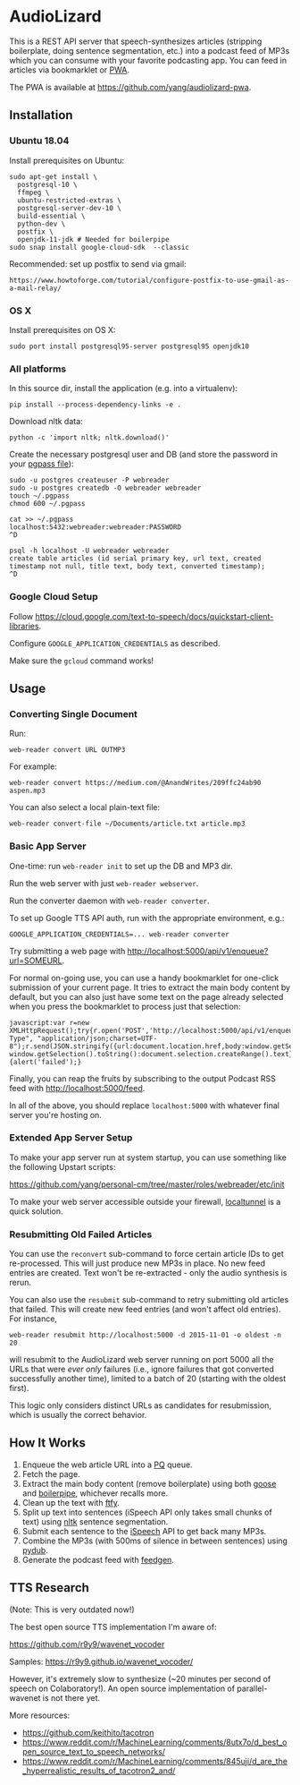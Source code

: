 <!-- @format -->

# AudioLizard

This is a REST API server that speech-synthesizes articles (stripping boilerplate, doing sentence segmentation, etc.) into a podcast feed of MP3s which you can consume with your favorite podcasting app. You can feed in articles via bookmarklet or [PWA].

The PWA is available at <https://github.com/yang/audiolizard-pwa>.

## Installation

### Ubuntu 18.04

Install prerequisites on Ubuntu:

    sudo apt-get install \
      postgresql-10 \
      ffmpeg \
      ubuntu-restricted-extras \
      postgresql-server-dev-10 \
      build-essential \
      python-dev \
      postfix \
      openjdk-11-jdk # Needed for boilerpipe
    sudo snap install google-cloud-sdk  --classic

Recommended: set up postfix to send via gmail:

    https://www.howtoforge.com/tutorial/configure-postfix-to-use-gmail-as-a-mail-relay/

### OS X

Install prerequisites on OS X:

    sudo port install postgresql95-server postgresql95 openjdk10

### All platforms

In this source dir, install the application (e.g. into a virtualenv):

    pip install --process-dependency-links -e .

Download nltk data:

    python -c 'import nltk; nltk.download()'

Create the necessary postgresql user and DB (and store the password in your [pgpass file]):

    sudo -u postgres createuser -P webreader
    sudo -u postgres createdb -O webreader webreader
    touch ~/.pgpass
    chmod 600 ~/.pgpass

    cat >> ~/.pgpass
    localhost:5432:webreader:webreader:PASSWORD
    ^D

    psql -h localhost -U webreader webreader
    create table articles (id serial primary key, url text, created timestamp not null, title text, body text, converted timestamp);
    ^D

### Google Cloud Setup

Follow https://cloud.google.com/text-to-speech/docs/quickstart-client-libraries.

Configure `GOOGLE_APPLICATION_CREDENTIALS` as described.

Make sure the `gcloud` command works!

## Usage

### Converting Single Document

Run:

    web-reader convert URL OUTMP3

For example:

    web-reader convert https://medium.com/@AnandWrites/209ffc24ab90 aspen.mp3

You can also select a local plain-text file:

    web-reader convert-file ~/Documents/article.txt article.mp3

### Basic App Server

One-time: run `web-reader init` to set up the DB and MP3 dir.

Run the web server with just `web-reader webserver`.

Run the converter daemon with `web-reader converter`.

To set up Google TTS API auth, run with the appropriate environment, e.g.:

    GOOGLE_APPLICATION_CREDENTIALS=... web-reader converter

Try submitting a web page with <http://localhost:5000/api/v1/enqueue?url=SOMEURL>.

For normal on-going use, you can use a handy bookmarklet for one-click submission of your current page. It tries to extract the main body content by default, but you can also just have some text on the page already selected when you press the bookmarklet to process just that selection:

    javascript:var r=new XMLHttpRequest();try{r.open('POST','http://localhost:5000/api/v1/enqueue',false);r.setRequestHeader("Content-Type", "application/json;charset=UTF-8");r.send(JSON.stringify({url:document.location.href,body:window.getSelection?window.getSelection().toString():document.selection.createRange().text}));alert('done');}catch(e){alert('failed');}

Finally, you can reap the fruits by subscribing to the output Podcast RSS feed with <http://localhost:5000/feed>.

In all of the above, you should replace `localhost:5000` with whatever final server you're hosting on.

### Extended App Server Setup

To make your app server run at system startup, you can use something like the following Upstart scripts:

https://github.com/yang/personal-cm/tree/master/roles/webreader/etc/init

To make your web server accessible outside your firewall, [localtunnel] is a quick solution.

[localtunnel]: http://localtunnel.me/

### Resubmitting Old Failed Articles

You can use the `reconvert` sub-command to force certain article IDs to get
re-processed. This will just produce new MP3s in place. No new feed entries
are created. Text won't be re-extracted - only the audio synthesis is rerun.

You can also use the `resubmit` sub-command to retry submitting old articles that
failed. This will create new feed entries (and won't affect old entries).
For instance,

    web-reader resubmit http://localhost:5000 -d 2015-11-01 -o oldest -n 20

will resubmit to the AudioLizard web server running on port 5000 all the URLs
that were _ever only_ failures (i.e., ignore failures that got converted
successfully another time), limited to a batch of 20 (starting with the oldest
first).

This logic only considers distinct URLs as candidates for resubmission, which
is usually the correct behavior.

## How It Works

1. Enqueue the web article URL into a [PQ] queue.
2. Fetch the page.
3. Extract the main body content (remove boilerplate) using both [goose] and [boilerpipe], whichever recalls more.
4. Clean up the text with [ftfy].
5. Split up text into sentences (iSpeech API only takes small chunks of text) using [nltk] sentence segmentation.
6. Submit each sentence to the [iSpeech] API to get back many MP3s.
7. Combine the MP3s (with 500ms of silence in between sentences) using [pydub].
8. Generate the podcast feed with [feedgen].

## TTS Research

(Note: This is very outdated now!)

The best open source TTS implementation I'm aware of:

https://github.com/r9y9/wavenet_vocoder

Samples: https://r9y9.github.io/wavenet_vocoder/

However, it's extremely slow to synthesize (~20 minutes per second of speech on Colaboratory!).
An open source implementation of parallel-wavenet is not there yet.

More resources:

- https://github.com/keithito/tacotron
- https://www.reddit.com/r/MachineLearning/comments/8utx7o/d_best_open_source_text_to_speech_networks/
- https://www.reddit.com/r/MachineLearning/comments/845uji/d_are_the_hyperrealistic_results_of_tacotron2_and/

[pq]: https://github.com/malthe/pq/
[goose]: https://github.com/GravityLabs/goose
[boilerpipe]: https://code.google.com/p/boilerpipe/
[ftfy]: https://github.com/LuminosoInsight/python-ftfy
[nltk]: http://www.nltk.org/
[ispeech]: http://www.ispeech.org/
[pydub]: http://pydub.com/
[feedgen]: https://github.com/lkiesow/python-feedgen
[pgdg]: https://wiki.postgresql.org/wiki/Apt
[pgpass file]: http://www.postgresql.org/docs/9.3/static/libpq-pgpass.html
[pwa]: https://github.com/yang/audiolizard-pwa

